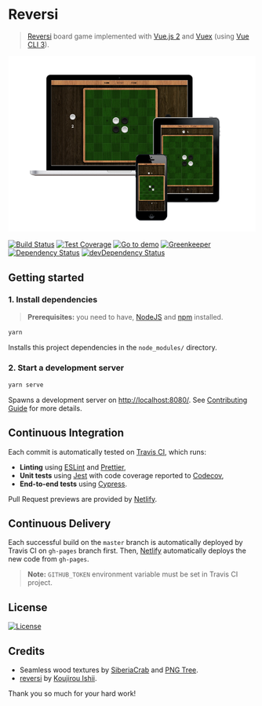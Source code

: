 # Reversi

> [Reversi] board game implemented with [Vue.js 2] and [Vuex] (using [Vue CLI 3]).

[![Reversi](media/screenshots.png)](https://reversi.amercier.com/)

[![Build Status](https://travis-ci.org/amercier/reversi-vue.svg?branch=master)](https://travis-ci.org/amercier/reversi-vue)
[![Test Coverage](https://img.shields.io/codecov/c/github/amercier/reversi-vue/master.svg)](https://codecov.io/github/amercier/reversi-vue?branch=master)
[![Go to demo](https://img.shields.io/website-up-down-green-red/https/reversi.amercier.com.svg?label=website)](https://reversi.amercier.com/)
[![Greenkeeper](https://badges.greenkeeper.io/amercier/reversi-vue.svg)](https://github.com/amercier/reversi-vue/issues?q=label%3Agreenkeeper)
[![Dependency Status](https://img.shields.io/david/amercier/reversi-vue.svg)](https://david-dm.org/amercier/reversi-vue)
[![devDependency Status](https://img.shields.io/david/dev/amercier/reversi-vue.svg)](https://david-dm.org/amercier/reversi-vue#info=devDependencies)

## Getting started

### 1. Install dependencies

> **Prerequisites:** you need to have, [NodeJS] and [npm] installed.

```bash
yarn
```

Installs this project dependencies in the `node_modules/` directory.

### 2. Start a development server

```bash
yarn serve
```

Spawns a development server on <http://localhost:8080/>. See [Contributing Guide](CONTRIBUTING.md) for more details.

## Continuous Integration

Each commit is automatically tested on [Travis CI], which runs:

- **Linting** using [ESLint] and [Prettier],
- **Unit tests** using [Jest] with code coverage reported to [Codecov],
- **End-to-end tests** using [Cypress].

Pull Request previews are provided by [Netlify].

## Continuous Delivery

Each successful build on the `master` branch is automatically deployed by Travis CI on
`gh-pages` branch first. Then, [Netlify] automatically deploys the new code from `gh-pages`.

> **Note:** `GITHUB_TOKEN` environment variable must be set in Travis CI project.

## License

[![License](https://img.shields.io/github/license/amercier/reversi-vue.svg)](LICENSE.md)

## Credits

- Seamless wood textures by [SiberiaCrab] and [PNG Tree].
- [reversi](https://www.npmjs.com/package/reversi) by [Koujirou Ishii].

Thank you so much for your hard work!

[reversi]: https://en.wikipedia.org/wiki/Reversi
[vue.js 2]: https://vuejs.org/
[vue cli 3]: https://cli.vuejs.org/
[vuex]: https://vuex.vuejs.org/
[nodejs]: https://nodejs.org/
[npm]: https://www.npmjs.com/
[jest]: http://jestjs.io/
[codecov]: https://codecov.io
[cypress]: https://www.cypress.io/
[netlify]: https://app.netlify.com/
[eslint]: https://eslint.org/
[prettier]: https://prettier.io/
[travis ci]: https://travis-ci.org
[siberiacrab]: https://www.deviantart.com/siberiancrab
[png tree]: https://fr.pngtree.com/
[koujirou ishii]: http://kjirou.net/
